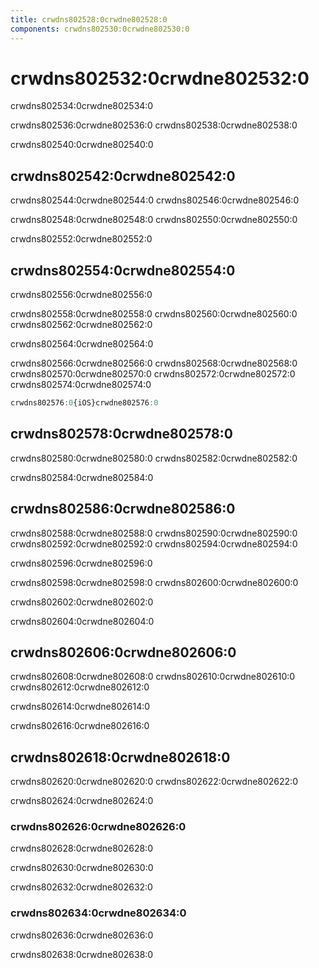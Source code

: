 ```yaml
---
title: crwdns802528:0crwdne802528:0
components: crwdns802530:0crwdne802530:0
---
```

# crwdns802532:0crwdne802532:0

<p class="description">crwdns802534:0crwdne802534:0</p>

crwdns802536:0crwdne802536:0 crwdns802538:0crwdne802538:0

crwdns802540:0crwdne802540:0

## crwdns802542:0crwdne802542:0

crwdns802544:0crwdne802544:0 crwdns802546:0crwdne802546:0

crwdns802548:0crwdne802548:0 crwdns802550:0crwdne802550:0

crwdns802552:0crwdne802552:0

## crwdns802554:0crwdne802554:0

crwdns802556:0crwdne802556:0

crwdns802558:0crwdne802558:0 crwdns802560:0crwdne802560:0 crwdns802562:0crwdne802562:0

crwdns802564:0crwdne802564:0

crwdns802566:0crwdne802566:0 crwdns802568:0crwdne802568:0 crwdns802570:0crwdne802570:0 crwdns802572:0crwdne802572:0 crwdns802574:0crwdne802574:0

```jsx
crwdns802576:0{iOS}crwdne802576:0
```

## crwdns802578:0crwdne802578:0

crwdns802580:0crwdne802580:0 crwdns802582:0crwdne802582:0

crwdns802584:0crwdne802584:0

## crwdns802586:0crwdne802586:0

crwdns802588:0crwdne802588:0 crwdns802590:0crwdne802590:0 crwdns802592:0crwdne802592:0 crwdns802594:0crwdne802594:0

crwdns802596:0crwdne802596:0

crwdns802598:0crwdne802598:0 crwdns802600:0crwdne802600:0

crwdns802602:0crwdne802602:0

crwdns802604:0crwdne802604:0

## crwdns802606:0crwdne802606:0

crwdns802608:0crwdne802608:0 crwdns802610:0crwdne802610:0 crwdns802612:0crwdne802612:0

crwdns802614:0crwdne802614:0

crwdns802616:0crwdne802616:0

## crwdns802618:0crwdne802618:0

crwdns802620:0crwdne802620:0 crwdns802622:0crwdne802622:0

crwdns802624:0crwdne802624:0

### crwdns802626:0crwdne802626:0

crwdns802628:0crwdne802628:0

crwdns802630:0crwdne802630:0

crwdns802632:0crwdne802632:0

### crwdns802634:0crwdne802634:0

crwdns802636:0crwdne802636:0

crwdns802638:0crwdne802638:0